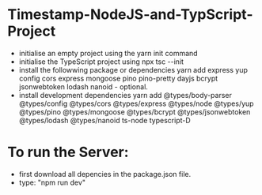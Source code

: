 # Timestamp-NodeJS-and-TypScript-Project

* initialise an empty project using the yarn init command
* initialise the TypeScript project using npx tsc --init
* install the followwing package or dependencies
yarn add express yup config cors express mongoose pino pino-pretty dayjs bcrypt jsonwebtoken lodash nanoid - optional.
* install development dependencies
yarn add @types/body-parser @types/config @types/cors @types/express @types/node @types/yup @types/pino @types/mongoose @types/bcrypt @types/jsonwebtoken @types/lodash @types/nanoid ts-node typescript-D 

# To run the Server:
* first download all depencies in the package.json file.
* type: "npm run dev"